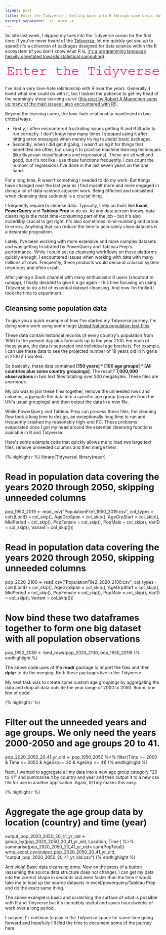 ```yaml
---
layout: post
title: Enter the Tidyverse | Getting back into R through some basic data cleaning
excerpt_separator:  <!--more-->
---
```

So late last week, I dipped my toes into the Tidyverse ocean for the first time. If you've never heard of the <a href="https://www.Tidyverse.org/">Tidyverse</a>, let me quickly get you up to speed: it's a collection of packages designed for data science within the R ecosystem (if you don't know what R is, <a href="https://en.wikipedia.org/wiki/R_(programming_language)">it's a programming language heavily orientated towards statistical computing</a>). 

![Enter the Tidyverse](/assets/images/enter-the-tidyverse.png)

I've had a very love-hate relationship with R over the years. Generally, I loved what one could do with it, but I lacked the patience to get my head of the seemingly steep learning curve (<a href="http://r4stats.com/articles/why-r-is-hard-to-learn/">this post by Robert A Muenchen sums up many of the main issues I also encountered with R!</a>). 

Beyond the learning curve, the love-hate relationship manifested in two critical ways. 

<ul>
<li>Firstly, I often encountered frustrating issues getting R and R Studio to run correctly. I don't know how many times I stopped using it after hitting error messages when merely trying to <i>install</i> basic packages.</li>
<li>Secondly, when I did get it going, I wasn't using it for things that benefitted me often, but using it to practice machine learning techniques (like Bayesian classifications and regressions). These are all well and good, but it's not like I use these functions frequently. I can count the number of regressions I've done in the last seven years on the one hand.</li>
</ul>

For a long time, R wasn't something I needed to do my work. But things have changed over the last year as I find myself more and more engaged in doing a lot of data-science adjacent work. Being efficient and consistent when cleansing data suddenly is a crucial thing. 

I frequently require to cleanse data. Typically, I rely on tools like <b>Excel, PowerQuery</b> and <b>Tableau Prep</b> to do so. As any data person knows, data cleansing is the most time-consuming part of the job - but it's also incredibly crucial to get right. It's also sometimes mind-numbing and prone to errors. Anything that can reduce the time to accurately clean datasets is a desirable proposition.

Lately, I've been working with more extensive and more complex datasets and was getting frustrated by PowerQuery and Tableau Prep's performance. While I could set up cleansing workflows on these platforms quickly enough, I encountered issues when working with data with many millions of rows. Frequently, these products would demand colossal system resources and often crash. 

After joining a Slack channel with many enthusiastic R users (shoutout to runapp), I finally decided to give it a go again - this time focusing on using Tidyverse to do a bit of essential dataset cleansing. And now I'm thrilled I took the time to experiment. 

<h2>Cleansing some population data</h2>

To give you a quick example of how I've started my Tidyverse journey. I'm doing some work using some huge <a href="https://population.un.org/wpp/">United Nations population text files</a>. 

These data contain historical records of every country's population from 1950 to the present day plus forecasts up to the year 2100. For each of these years, the data is separated into individual age brackets. For example, I can use these data to see the projected number of 18 years old in Nigeria in 2100 if I wanted. 

So basically, these data contained <b>[150 years] * [100 age groups] * [All countries plus some country groupings]</b>. The result? <b>7,000,000 observations</b> in two text files totalling over 500 megabytes. These files are <i>enormous</i>. 

My job was to join these files together, remove the unneeded rows and columns, aggregate the data into a specific age group (separate from the UN's usual groupings) and then output the data in a new file. 

While PowerQuery and Tableau Prep can process these files, the cleaning flow took a long time to design, an exceptionally long time to run and frequently crashed my reasonably high-end PC. These problems evaporated once I got my head around the essential cleansing functions available in R and Tidyverse. 

Here's some example code that quickly allows me to load two large text files, remove unneeded columns and then merge them. 

{% highlight r %}
library(Tidyverse)
library(readr)

# Read in population data covering the years 2020 through 2050, skipping unneeded columns
pop_1950_2019 <- read_csv("PopulationFile1_1950_2019.csv", 
                            col_types = cols(LocID = col_skip(),
                                             AgeGrpSpan = col_skip(), 
                                             AgeGrpStart = col_skip(), MidPeriod = col_skip(), 
                                             PopFemale = col_skip(), PopMale = col_skip(), 
                                             VarID = col_skip(), Variant = col_skip()))

# Read in population data covering the years 2020 through 2050, skipping unneeded columns
pop_2020_2100 <- read_csv("PopulationFile2_2020_2100.csv", 
                             col_types = cols(LocID = col_skip(),
                                              AgeGrpSpan = col_skip(), 
                                              AgeGrpStart = col_skip(), MidPeriod = col_skip(), 
                                              PopFemale = col_skip(), PopMale = col_skip(), 
                                              VarID = col_skip(), Variant = col_skip()))

# Now bind these two dataframes together to form one big dataset with all population observations

pop_1950_2050 <- bind_rows(pop_2020_2100, pop_1950_2019)
{% endhighlight %}

The above code uses of the <b>readr</b> package to import the files and then <b>dplyr</b> to do the merging. Both these packages live in the Tidyverse

My next task was to create some custom age groupings by aggregating the data and drop all data outside the year range of 2000 to 2050. Boom, one line of code!

{% highlight r %}
# Filter out the unneeded years and age groups.  We only need the years 2000-2050 and age groups 20 to 41.
pop_2020_2050_20_41_yr_old <- pop_1950_2050 
  %>% filter(Time >= 2000 & Time <= 2050 & AgeGrp>= 20 & AgeGrp <= 41)
{% endhighlight %}

Next, I wanted to aggregate all my data into a new age group category "20 to 41" and summarise it by country and year and then output it to a new csv file for use in another application. Again, R/Tidy makes this easy. 

{% highlight r %}
# Aggregate the age group data by location (country) and time (year)
output_pop_2020_2050_20_41_yr_old <- group_by(pop_2020_2050_20_41_yr_old, Location, Time ) 
  %>% summarise(pop_2020_2050_20_41_yr_old= sum(PopTotal))
  write_excel_csv(output_pop_2020_2050_20_41_yr_old, "output_pop_2020_2050_20_41_yr_old.csv")
{% endhighlight %}

And viola! Basic data cleansing done. Now on the press of a button (assuming the source data structure does not change), I can get my data into the correct shape in seconds and even faster than the time it would take me to load up the source datasets in excel/powerquery/Tableau Prep and do the exact same thing. 

The above example is basic and scratching the surface of what is possible with R and Tidyverse but it's incredibly useful and saves hours/weeks of work over a long period. 

I suspect I'll continue to play in the Tidyverse space for some time going forward and hopefully I'll find the time to document some of the journey here. 
